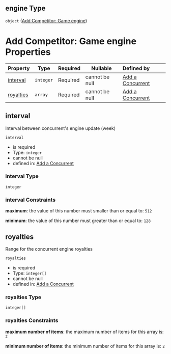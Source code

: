 ## engine Type

`object` ([Add Competitor: Game engine](add-concurrent-properties-add-competitor-game-engine.md))

# Add Competitor: Game engine Properties

| Property                | Type      | Required | Nullable       | Defined by                                                                                                                                                                                                                     |
| :---------------------- | --------- | -------- | -------------- | :----------------------------------------------------------------------------------------------------------------------------------------------------------------------------------------------------------------------------- |
| [interval](#interval)   | `integer` | Required | cannot be null | [Add a Concurrent](add-concurrent-properties-add-competitor-game-engine-properties-interval.md "http&#x3A;//www.city-game-studio.com/add.concurrent.json#/properties/engine/properties/interval")                              |
| [royalties](#royalties) | `array`   | Required | cannot be null | [Add a Concurrent](add-concurrent-properties-add-competitor-game-engine-properties-add-competitor-game-engine-royalties.md "http&#x3A;//www.city-game-studio.com/add.concurrent.json#/properties/engine/properties/royalties") |

## interval

Interval between concurrent's engine update (week)


`interval`

-   is required
-   Type: `integer`
-   cannot be null
-   defined in: [Add a Concurrent](add-concurrent-properties-add-competitor-game-engine-properties-interval.md "http&#x3A;//www.city-game-studio.com/add.concurrent.json#/properties/engine/properties/interval")

### interval Type

`integer`

### interval Constraints

**maximum**: the value of this number must smaller than or equal to: `512`

**minimum**: the value of this number must greater than or equal to: `128`

## royalties

Range for the concurrent engine royalties


`royalties`

-   is required
-   Type: `integer[]`
-   cannot be null
-   defined in: [Add a Concurrent](add-concurrent-properties-add-competitor-game-engine-properties-add-competitor-game-engine-royalties.md "http&#x3A;//www.city-game-studio.com/add.concurrent.json#/properties/engine/properties/royalties")

### royalties Type

`integer[]`

### royalties Constraints

**maximum number of items**: the maximum number of items for this array is: `2`

**minimum number of items**: the minimum number of items for this array is: `2`
